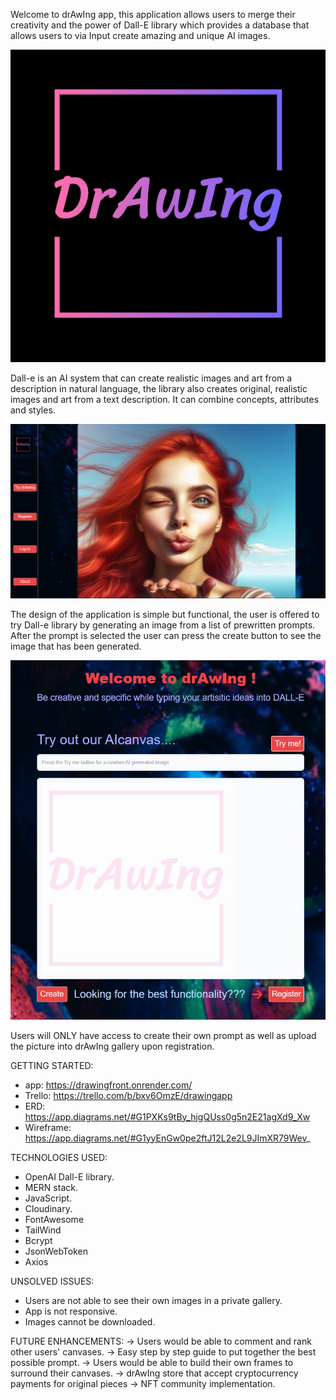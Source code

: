 Welcome to drAwIng app, this application allows users to merge their creativity and the power of Dall-E library which provides a database that allows users to via Input create amazing and unique AI images. 

![Alt text](src/assets/logo2.png)

Dall-e is an AI system that can create  realistic images and art from a description in natural language, the library also creates original, realistic images and art from a text description. It can combine concepts, attributes and styles.

![Front](../drAwing1.jpg)

The design of the application is simple but functional, the user is offered to try Dall-e library by generating an image from  a list of prewritten prompts. After the prompt is selected  the user can press the create button to see the image that has been generated.

![canvas](drawing2.jpg)

Users will ONLY have access to create their own prompt as well as  upload the picture into drAwIng gallery upon registration.

GETTING STARTED:
* app: https://drawingfront.onrender.com/
* Trello: https://trello.com/b/bxv6OmzE/drawingapp
* ERD: https://app.diagrams.net/#G1PXKs9tBy_hjgQUss0g5n2E21agXd9_Xw
* Wireframe: https://app.diagrams.net/#G1yyEnGw0pe2ftJ12L2e2L9JImXR79Wev_


TECHNOLOGIES USED:
- OpenAI Dall-E library.
- MERN stack.
- JavaScript.
- Cloudinary.
- FontAwesome
- TailWind
- Bcrypt
- JsonWebToken
- Axios


UNSOLVED ISSUES:
* Users are not able to see their own images in a private gallery.
* App is not responsive.
* Images cannot be downloaded.

FUTURE ENHANCEMENTS:
-> Users would be able to comment and rank other users' canvases.
-> Easy step  by step guide to put together the best possible prompt.
-> Users would be able to build their own frames to surround their canvases.
-> drAwIng store that accept cryptocurrency payments for original pieces
-> NFT community implementation.


